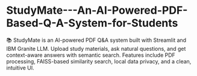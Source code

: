 # StudyMate---An-AI-Powered-PDF-Based-Q-A-System-for-Students
📚 StudyMate is an AI-powered PDF Q&amp;A system built with Streamlit and IBM Granite LLM. Upload study materials, ask natural questions, and get context-aware answers with semantic search. Features include PDF processing, FAISS-based similarity search, local data privacy, and a clean, intuitive UI.
